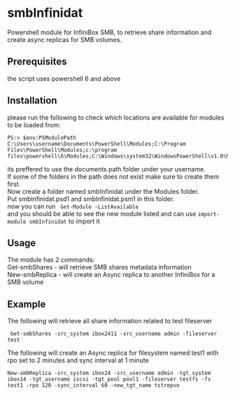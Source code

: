 # smbInfinidat
Powershell module for InfiniBox SMB, to retrieve share information and create async replicas for SMB volumes.

## Prerequisites
the script uses powershell 6 and above

## Installation
please run the following to check which locations are available for modules to be loaded from:
```
PS:> $env:PSModulePath
C:\Users\username\Documents\PowerShell\Modules;C:\Program Files\PowerShell\Modules;c:\program files\powershell\6\Modules;C:\Windows\system32\WindowsPowerShell\v1.0\Modules

```
its preffered to use the documents path folder under your username. \
If some of the folders in the path does not exist make sure to create them first. \
Now create a folder named smbInfinidat under the Modules folder. \
Put smbInfinidat.psd1 and smbInfinidat.psm1 in this folder. \
now you can run ```  Get-Module -ListAvailable ``` \
and you should be able to see the new module listed and can use `import-module smbInfinidat` to import it 

## Usage
The module has 2 commands: \
Get-smbShares - will retrieve SMB shares metadata information \
New-smbReplica - will create an Async replica to another InfiniBox for a SMB volume 

## Example 
The following will retrieve all share information related to test fileserver 
```
 Get-smbShares -src_system ibox2411 -src_username admin -fileserver test
  ```

The following will create an Async replica for filesystem named test1 with rpo set to 2 minutes and sync interval at 1 minute 
```
New-smbReplica -src_system ibox24 -src_username admin -tgt_system ibox14 -tgt_username iscsi -tgt_pool pool1 -fileserver testfs -fs test1 -rpo 120 -sync_interval 60 -new_tgt_name tstrepvo
```